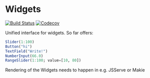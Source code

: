 # Widgets

[![Build Status](https://travis-ci.com/SimonDanisch/Widgets.jl.svg?branch=master)](https://travis-ci.com/SimonDanisch/Widgets.jl)
[![Codecov](https://codecov.io/gh/SimonDanisch/Widgets.jl/branch/master/graph/badge.svg)](https://codecov.io/gh/SimonDanisch/Widgets.jl)

Unified interface for widgets. So far offers:

```julia
Slider(1:100)
Button("hi")
TextField("Write!")
NumberInput(66.0)
RangeSlider(1:100; value=[10, 80])
```

Rendering of the Widgets needs to happen in e.g. JSServe or Makie
